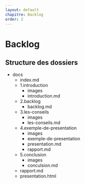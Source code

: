 ```yaml
---
layout: default
chapitre: Backlog
order: 2
---
```


# Backlog

<!-- new slide -->

## Structure des dossiers
<!-- note -->

- docs 
  - index.md
  - 1.introduction
    - images
    - introduction.md
  - 2.backlog
    - backlog.md
  - 3.les-conseils
    - images
    - les-conseils.md
  - 4.exemple-de-presentation
    - images
    - exemple-de-presentation
    - presentation.md
    - rapport.md
  - 5.conclusion
    - images
    - conculsion.md
  - rapport.md
  - presentation.html
<!-- new slide -->